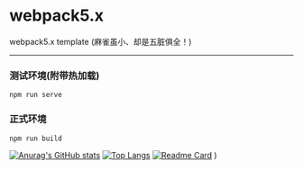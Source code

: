 # webpack5.x
webpack5.x template (麻雀虽小、却是五脏俱全！)
<hr/>

### 测试环境(附带热加载)
```
npm run serve
```

### 正式环境
```
npm run build
```

[![Anurag's GitHub stats](https://github-readme-stats.vercel.app/api?username=humorhan&count_private=true)](https://github.com/anuraghazra/github-readme-stats)
[![Top Langs](https://github-readme-stats.vercel.app/api/top-langs/?username=humorhan)](https://github.com/anuraghazra/github-readme-stats)
[![Readme Card](https://github-readme-stats.vercel.app/api/pin/?username=humorhan&repo=webpack5.x)](https://github.com/anuraghazra/github-readme-stats)
)
